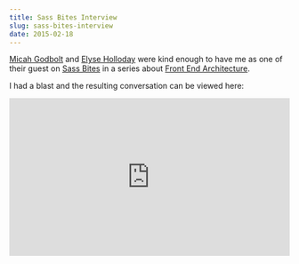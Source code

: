 ```yaml
---
title: Sass Bites Interview
slug: sass-bites-interview
date: 2015-02-18
---
```


[Micah Godbolt](https://twitter.com/micahgodbolt) and [Elyse Holloday](https://twitter.com/elyseholladay) were kind enough to have me as one of their guest on [Sass Bites](https://www.youtube.com/user/sassbites) in a series about [Front End Architecture](https://github.com/micahgodbolt/front-end-architecture).

I had a blast and the resulting conversation can be viewed here:

<style>.embed-container { position: relative; padding-bottom: 56.25%; height: 0; overflow: hidden; max-width: 100%; } .embed-container iframe, .embed-container object, .embed-container embed { position: absolute; top: 0; left: 0; width: 100%; height: 100%; }</style><div class='embed-container'><iframe src='https://www.youtube.com/embed/YoriXiaviCE' frameborder='0' allowfullscreen></iframe></div>
